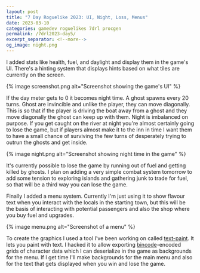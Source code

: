 ```yaml
---
layout: post
title: "7 Day Roguelike 2023: UI, Night, Loss, Menus"
date: 2023-03-10
categories: gamedev roguelikes 7drl procgen
permalink: /7drl2023-day5/
excerpt_separator: <!--more-->
og_image: night.png
---
```

 
I added stats like health, fuel, and daylight and display them in the game's UI.
There's a hinting system that displays hints based on what tiles are currently
on the screen.

{% image screenshot.png alt="Screenshot showing the game's UI" %}

<!--more-->

If the day meter gets to 0 it becomes night time. A ghost spawns every 20 turns.
Ghost are invincible and unlike the player, they can move diagonally. This is so
that if the player is driving the boat away from a ghost and they move
diagonally the ghost can keep up with them. Night is imbalanced on purpose. If
you get caught on the river at night you're almost certainly going to lose the
game, but if players almost make it to the inn in time I want them to have a
small chance of surviving the few turns of desperately trying to outrun the
ghosts and get inside.

{% image night.png alt="Screenshot showing night time in the game" %}

It's currently possible to lose the game by running out of fuel and getting
killed by ghosts. I plan on adding a very simple combat system tomorrow to add
some tension to exploring islands and gathering junk to trade for fuel, so that
will be a third way you can lose the game.

Finally I added a menu system. Currently I'm just using it to show flavour text
when you interact with the locals in the starting town, but this will be the
basis of interacting with potential passengers and also the shop where you buy
fuel and upgrades.

{% image menu.png alt="Screenshot of a menu" %}

To create the graphics I used a tool I've been working on called
[text-paint](https://github.com/gridbugs/text-paint). It lets you paint with
text. I hacked it to allow exporting
[bincode](https://crates.io/crates/bincode)-encoded grids of character data
which I can deserialize in the game as backgrounds for the menu. If I get time
I'll make backgrounds for the main menu and also for the text that gets
displayed when you win and lose the game.
